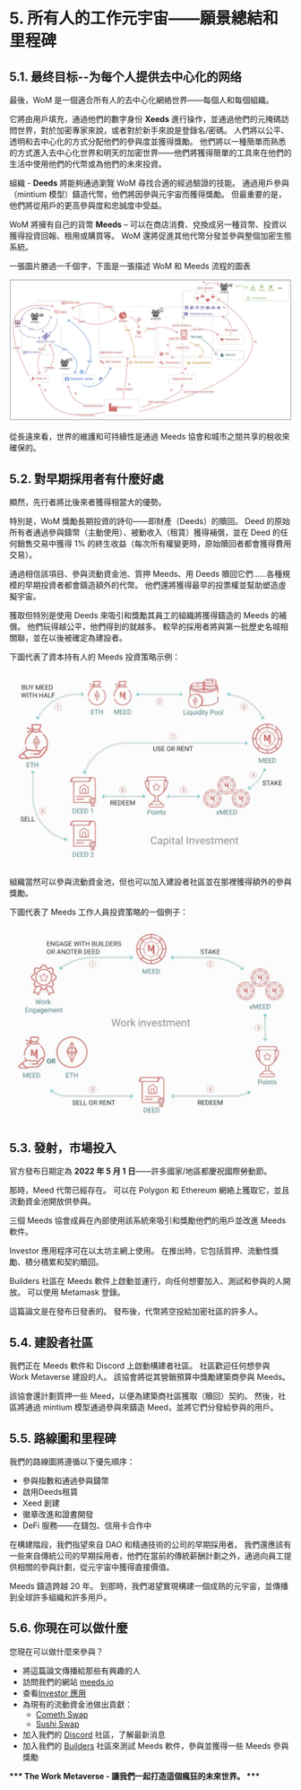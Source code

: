 # 5. 所有人的工作元宇宙——願景總結和里程碑

## 5.1. 最终目标--为每个人提供去中心化的网络

最後，WoM 是一個適合所有人的去中心化網絡世界——每個人和每個組織。

它將由用戶填充，通過他們的數字身份 **Xeeds** 進行操作，並通過他們的元掩碼訪問世界，對於加密專家來說，或者對於新手來說是登錄名/密碼。 人們將以公平、透明和去中心化的方式分配他們的參與度並獲得獎勵。 他們將以一種簡單而熟悉的方式進入去中心化世界和明天的加密世界——他們將獲得簡單的工具來在他們的生活中使用他們的代幣或為他們的未來投資。

組織 - **Deeds** 將能夠通過瀏覽 WoM 尋找合適的經過驗證的技能。 通過用戶參與（mintium 模型）鑄造代幣，他們將因參與元宇宙而獲得獎勵。 但最重要的是，他們將從用戶的更高參與度和忠誠度中受益。

WoM 將擁有自己的貨幣 **Meeds** – 可以在商店消費、兌換成另一種貨幣、投資以獲得投資回報、租用或購買等。 WoM 還將促進其他代幣分發並參與整個加密生態系統。

一張圖片勝過一千個字，下面是一張描述 WoM 和 Meeds 流程的圖表

![WoM 和 Meeds 流程](en/img/wom-flows.png)

從長遠來看，世界的維護和可持續性是通過 Meeds 協會和城市之間共享的稅收來確保的。

## 5.2. 對早期採用者有什麼好處

顯然，先行者將比後來者獲得相當大的優勢。

特別是，WoM 獎勵長期投資的詩句——即財產（Deeds）的贖回。 Deed 的原始所有者通過參與鑄幣（主動使用）、被動收入（租賃）獲得補償，並在 Deed 的任何銷售交易中獲得 1% 的終生收益（每次所有權變更時，原始贖回者都會獲得費用 交易）。

通過相信該項目、參與流動資金池、質押 Meeds、用 Deeds 贖回它們……各種規模的早期投資者都會鑄造額外的代幣。 他們還將獲得最早的投票權並幫助塑造虛擬宇宙。

獲取但特別是使用 Deeds 來吸引和獎勵其員工的組織將獲得鑄造的 Meeds 的補償。 他們玩得越公平，他們得到的就越多。 較早的採用者將與第一批歷史名城相關聯，並在以後被確定為建設者。

下圖代表了資本持有人的 Meeds 投資策略示例：

![資本持有人的 Meeds 投資策略](en/img/invest-capital.png)

組織當然可以參與流動資金池，但也可以加入建設者社區並在那裡獲得額外的參與獎勵。

下圖代表了 Meeds 工作人員投資策略的一個例子：

![工作人員的 Meeds 投資策略](en/img/invest-work.png)

## 5.3. 發射，市場投入

官方發布日期定為 **2022 年 5 月 1 日**——許多國家/地區都慶祝國際勞動節。

那時，Meed 代幣已經存在。 可以在 Polygon 和 Ethereum 網絡上獲取它，並且流動資金池開放供參與。

三個 Meeds 協會成員在內部使用該系統來吸引和獎勵他們的用戶並改進 Meeds 軟件。

Investor 應用程序可在以太坊主網上使用。 在推出時，它包括質押、流動性獎勵、積分積累和契約贖回。

Builders 社區在 Meeds 軟件上啟動並運行，向任何想要加入、測試和參與的人開放。 可以使用 Metamask 登錄。

這篇論文是在發布日發表的。 發布後，代幣將空投給加密社區的許多人。

## 5.4. 建設者社區

我們正在 Meeds 軟件和 Discord 上啟動構建者社區。 社區歡迎任何想參與 Work Metaverse 建設的人。 該協會將從其營銷預算中獎勵建築商參與 Meeds。

該協會還計劃質押一些 Meed，以便為建築商社區獲取（贖回）契約。 然後，社區將通過 mintium 模型通過參與來鑄造 Meed，並將它們分發給參與的用戶。

## 5.5. 路線圖和里程碑

我們的路線圖將遵循以下優先順序：

- 參與指數和通過參與鑄幣
- 啟用Deeds租賃
- Xeed 創建
- 徽章改進和證書開發
- DeFi 服務——在錢包、信用卡合作中

在構建階段，我們指望來自 DAO 和精通技術的公司的早期採用者。 我們還應該有一些來自傳統公司的早期採用者，他們在當前的傳統薪酬計劃之外，通過向員工提供相關的參與計劃，從元宇宙中獲得直接價值。

Meeds 鑄造跨越 20 年。 到那時，我們渴望實現構建一個成熟的元宇宙，並傳播到全球許多組織和許多用戶。

## 5.6. 你現在可以做什麼

您現在可以做什麼來參與？

- 將這篇論文傳播給那些有興趣的人
- 訪問我們的網站 [meeds.io](https://www.meeds.io/)
- 查看[Investor 應用](https://meeds.io/investors)
- 為現有的流動資金池做出貢獻：
  - [Cometh Swap](https://swap.cometh.io/)
  - [Sushi Swap](https://sushi.com)
- 加入我們的 [Discord](https://discord.com/invite/hAuADSq3) 社區，了解最新消息
- 加入我們的 [Builders](https://meeds.io/builders) 社區來測試 Meeds 軟件，參與並獲得一些 Meeds 參與獎勵

**\*\*\* The Work Metaverse - 讓我們一起打造這個瘋狂的未來世界。 \*\*\***